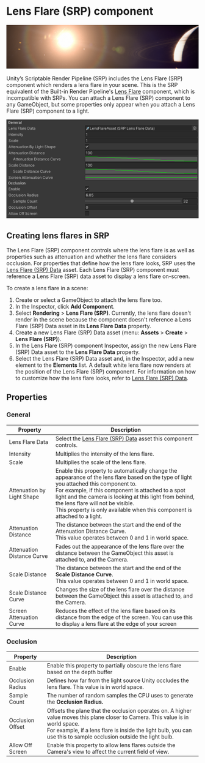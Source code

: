 # Lens Flare (SRP) component

![](../../images/shared/lens-flare/lens-flare-header.png)

Unity’s Scriptable Render Pipeline (SRP) includes the Lens Flare (SRP) component which renders a lens flare in your scene. This is the SRP equivalent of the Built-in Render Pipeline's [Lens Flare](https://docs.unity3d.com/Manual/class-LensFlare.html) component, which is incompatible with SRPs. You can attach a Lens Flare (SRP) component to any GameObject, but some properties only appear when you attach a Lens Flare (SRP) component to a light.

![](../../images/shared/lens-flare/lens-flare-comp.png)

## Creating lens flares in SRP

The Lens Flare (SRP) component controls where the lens flare is as well as properties such as attenuation and whether the lens flare considers occlusion. For properties that define how the lens flare looks, SRP uses the [Lens Flare (SRP) Data](lens-flare-asset.md) asset. Each Lens Flare (SRP) component must reference a Lens Flare (SRP) data asset to display a lens flare on-screen.

To create a lens flare in a scene:

1. Create or select a GameObject to attach the lens flare too.
2. In the Inspector, click **Add Component**.
3. Select **Rendering** > **Lens Flare (SRP)**. Currently, the lens flare doesn't render in the scene because the component doesn't reference a Lens Flare (SRP) Data asset in its **Lens Flare Data** property.
4. Create a new Lens Flare (SRP) Data asset (menu: **Assets** > **Create** > **Lens Flare (SRP)**).
5. In the Lens Flare (SRP) component Inspector, assign the new Lens Flare (SRP) Data asset to the **Lens Flare Data** property.
6. Select the Lens Flare (SRP) Data asset and, in the Inspector, add a new element to the **Elements** list. A default white lens flare now renders at the position of the Lens Flare (SRP) component. For information on how to customize how the lens flare looks, refer to [Lens Flare (SRP) Data](lens-flare-asset.md).

## Properties

### General

| **Property**    | **Description**                                              |
| --------------- | ------------------------------------------------------------ |
| Lens Flare Data | Select the [Lens Flare (SRP) Data](lens-flare-asset.md) asset this component controls. |
| Intensity     | Multiplies the intensity of the lens flare. |
| Scale         | Multiplies the scale of the lens flare. |
| Attenuation by Light Shape | Enable this property to automatically change the appearance of the lens flare based on the type of light you attached this component to.<br/>For example, if this component is attached to a spot light and the camera is looking at this light from behind, the lens flare will not be visible. <br/>This property is only available when this component is attached to a light. |
| Attenuation Distance |The distance between the start and the end of the Attenuation Distance Curve.<br/>This value operates between 0 and 1 in world space.  |
| Attenuation Distance Curve | Fades out the appearance of the lens flare over the distance between the GameObject this asset is attached to, and the Camera. |
| Scale Distance | The distance between the start and the end of the **Scale Distance Curve**.<br/>This value operates between 0 and 1 in world space. |
| Scale Distance Curve | Changes the size of the lens flare over the distance between the GameObject this asset is attached to, and the Camera. |
| Screen Attenuation Curve | Reduces the effect of the lens flare based on its distance from the edge of the screen. You can use this to display a lens flare at the edge of your screen |

### Occlusion

| **Property**    | **Description**                                              |
| --------------- | ------------------------------------------------------------ |
| Enable | Enable this property to partially obscure the lens flare based on the depth buffer |
| Occlusion Radius | Defines how far from the light source Unity occludes the lens flare. This value is in world space. |
| Sample Count | The number of random samples the CPU uses to generate the **Occlusion Radius.** |
| Occlusion Offset | Offsets the plane that the occlusion operates on. A higher value moves this plane closer to Camera. This value is in world space. <br/>For example, if a lens flare is inside the light bulb, you can use this to sample occlusion outside the light bulb. |
| Allow Off Screen | Enable this property to allow lens flares outside the Camera's view to affect the current field of view. |

